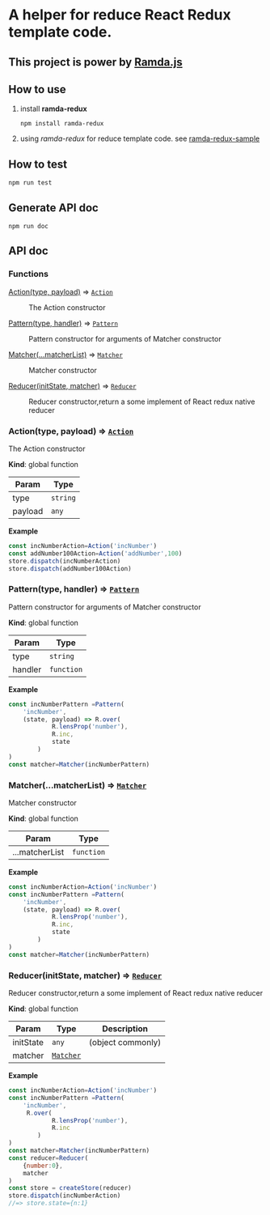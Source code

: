 # A helper for reduce React Redux template code.

## This project is power by [**Ramda.js**](http://ramdajs.com/)

## How to use

1. install **ramda-redux**

    `npm install ramda-redux`

2. using *ramda-redux* for reduce template code.
    see [ramda-redux-sample](https://github.com/jituanlin/ramda-redux-sample)

## How to test

`npm run test`

## Generate API doc

`npm run doc`

## API doc
### Functions

<dl>
<dt><a href="#Action">Action(type, payload)</a> ⇒ <code><a href="#Action">Action</a></code></dt>
<dd><p>The Action constructor</p>
</dd>
<dt><a href="#Pattern">Pattern(type, handler)</a> ⇒ <code><a href="#Pattern">Pattern</a></code></dt>
<dd><p>Pattern constructor for arguments of  Matcher constructor</p>
</dd>
<dt><a href="#Matcher">Matcher(...matcherList)</a> ⇒ <code><a href="#Matcher">Matcher</a></code></dt>
<dd><p>Matcher constructor</p>
</dd>
<dt><a href="#Reducer">Reducer(initState, matcher)</a> ⇒ <code><a href="#Reducer">Reducer</a></code></dt>
<dd><p>Reducer constructor,return a some implement of React redux native reducer</p>
</dd>
</dl>

<a name="Action"></a>

### Action(type, payload) ⇒ [<code>Action</code>](#Action)
The Action constructor

**Kind**: global function  

| Param | Type |
| --- | --- |
| type | <code>string</code> | 
| payload | <code>any</code> | 

**Example**  
```js
const incNumberAction=Action('incNumber')
const addNumber100Action=Action('addNumber',100)
store.dispatch(incNumberAction)
store.dispatch(addNumber100Action)
```
<a name="Pattern"></a>

### Pattern(type, handler) ⇒ [<code>Pattern</code>](#Pattern)
Pattern constructor for arguments of  Matcher constructor

**Kind**: global function  

| Param | Type |
| --- | --- |
| type | <code>string</code> | 
| handler | <code>function</code> | 

**Example**  
```js
const incNumberPattern =Pattern(
	'incNumber',
	(state, payload) => R.over(
			R.lensProp('number'),
			R.inc,
			state
		)
)
const matcher=Matcher(incNumberPattern)
```
<a name="Matcher"></a>

### Matcher(...matcherList) ⇒ [<code>Matcher</code>](#Matcher)
Matcher constructor

**Kind**: global function  

| Param | Type |
| --- | --- |
| ...matcherList | <code>function</code> | 

**Example**  
```js
const incNumberAction=Action('incNumber')
const incNumberPattern =Pattern(
	'incNumber',
	(state, payload) => R.over(
			R.lensProp('number'),
			R.inc,
			state
		)
)
const matcher=Matcher(incNumberPattern)
```
<a name="Reducer"></a>

### Reducer(initState, matcher) ⇒ [<code>Reducer</code>](#Reducer)
Reducer constructor,return a some implement of React redux native reducer

**Kind**: global function  

| Param | Type | Description |
| --- | --- | --- |
| initState | <code>any</code> | (object commonly) |
| matcher | [<code>Matcher</code>](#Matcher) |  |

**Example**  
```js
const incNumberAction=Action('incNumber')
const incNumberPattern =Pattern(
	'incNumber',
	 R.over(
			R.lensProp('number'),
			R.inc
		)
)
const matcher=Matcher(incNumberPattern)
const reducer=Reducer(
	{number:0},
	matcher
)
const store = createStore(reducer)
store.dispatch(incNumberAction)
//=> store.state={n:1}
```
